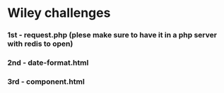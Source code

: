 # Wiley challenges

### 1st - request.php (plese make sure to have it in a php server with redis to open)
### 2nd - date-format.html
### 3rd - component.html